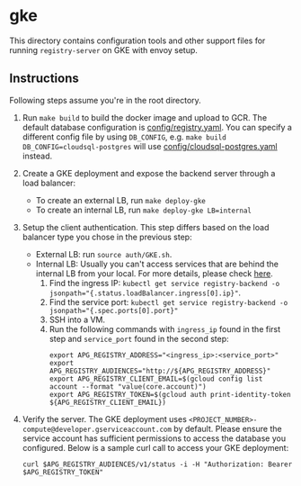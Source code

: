 # gke

This directory contains configuration tools and other support files for running
`registry-server` on GKE with envoy setup.

## Instructions

Following steps assume you're in the root directory.

1. Run `make build` to build the docker image and upload to GCR. The default
   database configuration is
   [config/registry.yaml](../../config/registry.yaml). You can specify a
   different config file by using `DB_CONFIG`, e.g.
   `make build DB_CONFIG=cloudsql-postgres` will use
   [config/cloudsql-postgres.yaml](../../config/cloudsql-postgres.yaml)
   instead.

1. Create a GKE deployment and expose the backend server through a load
   balancer:

   - To create an external LB, run `make deploy-gke`
   - To create an internal LB, run `make deploy-gke LB=internal`

1. Setup the client authentication. This step differs based on the load
   balancer type you chose in the previous step:
   - External LB: run `source auth/GKE.sh`.
   - Internal LB: Usually you can't access services that are behind the
     internal LB from your local. For more details, please check
     [here](https://cloud.google.com/kubernetes-engine/docs/how-to/internal-load-balancing#inspect).
     1. Find the ingress IP:
        `kubectl get service registry-backend -o jsonpath="{.status.loadBalancer.ingress[0].ip}"`.
     1. Find the service port:
        `kubectl get service registry-backend -o jsonpath="{.spec.ports[0].port}"`
     1. SSH into a VM.
     1. Run the following commands with `ingress_ip` found in the first step
        and `service_port` found in the second step:
        ```shell script
        export APG_REGISTRY_ADDRESS="<ingress_ip>:<service_port>"
        export APG_REGISTRY_AUDIENCES="http://${APG_REGISTRY_ADDRESS}"
        export APG_REGISTRY_CLIENT_EMAIL=$(gcloud config list account --format "value(core.account)")
        export APG_REGISTRY_TOKEN=$(gcloud auth print-identity-token ${APG_REGISTRY_CLIENT_EMAIL})
        ```
1. Verify the server. The GKE deployment uses
   `<PROJECT_NUMBER>-compute@developer.gserviceaccount.com` by default. Please
   ensure the service account has sufficient permissions to access the database
   you configured. Below is a sample curl call to access your GKE deployment:

   ```shell script
   curl $APG_REGISTRY_AUDIENCES/v1/status -i -H "Authorization: Bearer $APG_REGISTRY_TOKEN"
   ```
